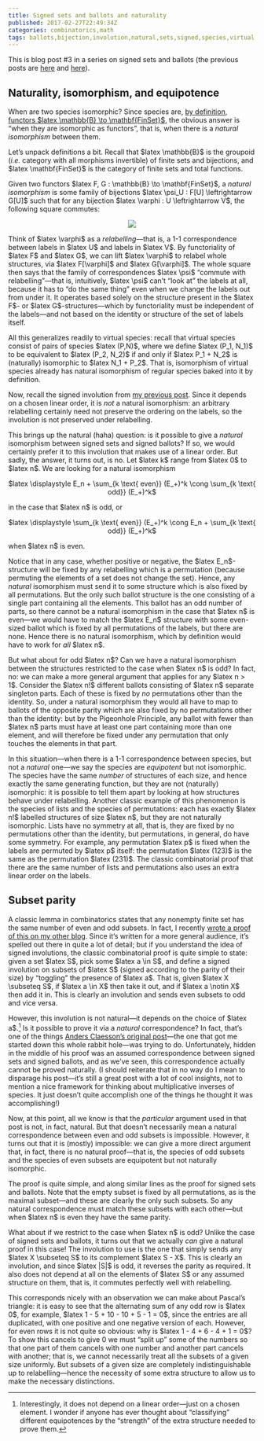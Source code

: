 ```yaml
---
title: Signed sets and ballots and naturality
published: 2017-02-27T22:49:34Z
categories: combinatorics,math
tags: ballots,bijection,involution,natural,sets,signed,species,virtual
---
```


<p>This is blog post #3 in a series on signed sets and ballots (the previous posts are <a href="https://byorgey.wordpress.com/2017/02/20/signed-sets-and-ballots-part-1/">here</a> and <a href="https://byorgey.wordpress.com/2017/02/24/signed-sets-and-ballots-part-2/">here</a>).</p>
<h2 id="naturality-isomorphism-and-equipotence">Naturality, isomorphism, and equipotence</h2>
<p>When are two species isomorphic? Since species are, <a href="https://byorgey.wordpress.com/2012/11/20/combinatorial-species-definition/">by definition</a>, <a href="https://byorgey.wordpress.com/2012/12/06/species-definition-clarification-and-exercises/">functors $latex \mathbb{B} \to \mathbf{FinSet}$</a>, the obvious answer is “when they are isomorphic as functors”, that is, when there is a <em>natural isomorphism</em> between them.</p>
<p>Let’s unpack definitions a bit. Recall that $latex \mathbb{B}$ is the groupoid (<em>i.e.</em> category with all morphisms invertible) of finite sets and bijections, and $latex \mathbf{FinSet}$ is the category of finite sets and total functions.</p>
<p>Given two functors $latex F, G : \mathbb{B} \to \mathbf{FinSet}$, a <em>natural isomorphism</em> is some family of bijections $latex \psi_U : F[U] \leftrightarrow G[U]$ such that for any bijection $latex \varphi : U \leftrightarrow V$, the following square commutes:</p>
<div style="text-align:center;">
<div class="figure">
<img src="http://mathurl.com/zkplcov.png" />

</div>
</div>
<p>Think of $latex \varphi$ as a <em>relabelling</em>—that is, a 1-1 correspondence between labels in $latex U$ and labels in $latex V$. By functoriality of $latex F$ and $latex G$, we can lift $latex \varphi$ to relabel whole structures, via $latex F[\varphi]$ and $latex G[\varphi]$. The whole square then says that the family of correspondences $latex \psi$ “commute with relabelling”—that is, intuitively, $latex \psi$ can’t “look at” the labels at all, because it has to “do the same thing” even when we change the labels out from under it. It operates based solely on the structure present in the $latex F$- or $latex G$-structures—which by functoriality must be independent of the labels—and not based on the identity or structure of the set of labels itself.</p>
<p>All this generalizes readily to virtual species: recall that virtual species consist of pairs of species $latex (P,N)$, where we define $latex (P_1, N_1)$ to be equivalent to $latex (P_2, N_2)$ if and only if $latex P_1 + N_2$ is (naturally) isomorphic to $latex N_1 + P_2$. That is, isomorphism of virtual species already has natural isomorphism of regular species baked into it by definition.</p>
<p>Now, recall the signed involution from <a href="https://byorgey.wordpress.com/2017/02/24/signed-sets-and-ballots-part-2/">my previous post</a>. Since it depends on a chosen linear order, it is <em>not</em> a natural isomorphism: an arbitrary relabelling certainly need not preserve the ordering on the labels, so the involution is not preserved under relabelling.</p>
<p>This brings up the natural (haha) question: is it possible to give a <em>natural</em> isomorphism between signed sets and signed ballots? If so, we would certainly prefer it to this involution that makes use of a linear order. But sadly, the answer, it turns out, is no. Let $latex k$ range from $latex 0$ to $latex n$. We are looking for a natural isomorphism</p>
<p><div style="text-align:center;">
$latex \displaystyle E_n + \sum_{k \text{ even}} (E_+)^k \cong \sum_{k \text{ odd}} (E_+)^k$
</div></p>
<p>in the case that $latex n$ is odd, or</p>
<p><div style="text-align:center;">
$latex \displaystyle \sum_{k \text{ even}} (E_+)^k \cong E_n + \sum_{k \text{ odd}} (E_+)^k$
</div></p>
<p>when $latex n$ is even.</p>
<p>Notice that in any case, whether positive or negative, the $latex E_n$-structure will be fixed by any relabelling which is a permutation (because permuting the elements of a set does not change the set). Hence, any <em>natural</em> isomorphism must send it to some structure which is also fixed by all permutations. But the only such ballot structure is the one consisting of a single part containing all the elements. This ballot has an odd number of parts, so there cannot be a natural isomorphism in the case that $latex n$ is even—we would have to match the $latex E_n$ structure with some even-sized ballot which is fixed by all permutations of the labels, but there are none. Hence there is no natural isomorphism, which by definition would have to work for <em>all</em> $latex n$.</p>
<p>But what about for odd $latex n$? Can we have a natural isomorphism between the structures restricted to the case when $latex n$ is odd? In fact, no: we can make a more general argument that applies for any $latex n &gt; 1$. Consider the $latex n!$ different ballots consisting of $latex n$ separate singleton parts. Each of these is fixed by <em>no</em> permutations other than the identity. So, under a natural isomorphism they would all have to map to ballots of the opposite parity which are also fixed by no permutations other than the identity: but by the Pigeonhole Principle, any ballot with fewer than $latex n$ parts must have at least one part containing more than one element, and will therefore be fixed under any permutation that only touches the elements in that part.</p>
<p>In this situation—when there is a 1-1 correspondence between species, but not a <em>natural</em> one—we say the species are <em>equipotent</em> but not isomorphic. The species have the same <em>number</em> of structures of each size, and hence exactly the same generating function, but they are not (naturally) isomorphic: it is possible to tell them apart by looking at how structures behave under relabelling. Another classic example of this phenomenon is the species of lists and the species of permutations: each has exactly $latex n!$ labelled structures of size $latex n$, but they are not naturally isomorphic. Lists have no symmetry at all, that is, they are fixed by no permutations other than the identity, but permutations, in general, do have some symmetry. For example, any permutation $latex p$ is fixed when the labels are permuted by $latex p$ itself: the permutation $latex (123)$ is the same as the permutation $latex (231)$. The classic combinatorial proof that there are the same number of lists and permutations also uses an extra linear order on the labels.</p>
<h2 id="subset-parity">Subset parity</h2>
<p>A classic lemma in combinatorics states that any nonempty finite set has the same number of even and odd subsets. In fact, I recently <a href="https://mathlesstraveled.com/2016/12/03/the-mobius-function-proof-part-2-the-subset-parity-lemma/">wrote a proof of this on my other blog</a>. Since it’s written for a more general audience, it’s spelled out there in quite a lot of detail; but if you understand the idea of signed involutions, the classic combinatorial proof is quite simple to state: given a set $latex S$, pick some $latex a \in S$, and define a signed involution on subsets of $latex S$ (signed according to the parity of their size) by “toggling” the presence of $latex a$. That is, given $latex X \subseteq S$, if $latex a \in X$ then take it out, and if $latex a \notin X$ then add it in. This is clearly an involution and sends even subsets to odd and vice versa.</p>
<p>However, this involution is not natural—it depends on the choice of $latex a$.<a href="#fn1" class="footnoteRef" id="fnref1"><sup>1</sup></a> Is it possible to prove it via a <em>natural</em> correspondence? In fact, that’s one of the things <a href="http://akc.is/blog/2017-02-18-Inverse-species-and-sign-reversing-involutions.html">Anders Claesson’s original post</a>—the one that got me started down this whole rabbit hole—was trying to do. Unfortunately, hidden in the middle of his proof was an assumed correspondence between signed sets and signed ballots, and as we’ve seen, this correspondence actually cannot be proved naturally. (I should reiterate that in no way do I mean to disparage his post—it’s still a great post with a lot of cool insights, not to mention a nice framework for thinking about multiplicative inverses of species. It just doesn’t quite accomplish one of the things he thought it was accomplishing!)</p>
<p>Now, at this point, all we know is that the <em>particular</em> argument used in that post is not, in fact, natural. But that doesn’t necessarily mean a natural correspondence between even and odd subsets is impossible. However, it turns out that it is (mostly) impossible: we can give a more direct argument that, in fact, there is no natural proof—that is, the species of odd subsets and the species of even subsets are equipotent but not naturally isomorphic.</p>
<p>The proof is quite simple, and along similar lines as the proof for signed sets and ballots. Note that the empty subset is fixed by all permutations, as is the maximal subset—and these are clearly the only such subsets. So any natural correspondence must match these subsets with each other—but when $latex n$ is even they have the same parity.</p>
<p>What about if we restrict to the case when $latex n$ is odd? Unlike the case of signed sets and ballots, it turns out that we actually <em>can</em> give a natural proof in this case! The involution to use is the one that simply sends any $latex X \subseteq S$ to its complement $latex S - X$. This is clearly an involution, and since $latex |S|$ is odd, it reverses the parity as required. It also does not depend at all on the elements of $latex S$ or any assumed structure on them, that is, it commutes perfectly well with relabelling.</p>
<p>This corresponds nicely with an observation we can make about Pascal’s triangle: it is easy to see that the alternating sum of any odd row is $latex 0$, for example, $latex 1 - 5 + 10 - 10 + 5 - 1 = 0$, since the entries are all duplicated, with one positive and one negative version of each. However, for even rows it is not quite so obvious: why is $latex 1 - 4 + 6 - 4 + 1 = 0$? To show this cancels to give 0 we must “split up” some of the numbers so that one part of them cancels with one number and another part cancels with another; that is, we cannot necessarily treat all the subsets of a given size uniformly. But subsets of a given size are completely indistinguishable up to relabelling—hence the necessity of some extra structure to allow us to make the necessary distinctions.</p>
<div class="footnotes">
<hr />
<ol>
<li id="fn1"><p>Interestingly, it does not depend on a linear order—just on a chosen element. I wonder if anyone has ever thought about “classifying” different equipotences by the “strength” of the extra structure needed to prove them.<a href="#fnref1">↩</a></p></li>
</ol>
</div>

